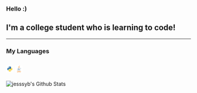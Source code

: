### Hello :)

## I'm a college student who is learning to code!

---
### My Languages
<code><img height="20" src="https://raw.githubusercontent.com/github/explore/80688e429a7d4ef2fca1e82350fe8e3517d3494d/topics/python/python.png"></code>
<code><img height="20" src="https://raw.githubusercontent.com/github/explore/80688e429a7d4ef2fca1e82350fe8e3517d3494d/topics/java/java.png"></code>
---

<img align ="left" alt = "jesssyb's Github Stats" src = "https://github-readme-stats.vercel.app/api?username=jesssyb&show_icons=true&hide_border=true&theme=dracula" >
